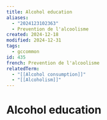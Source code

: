 ```yaml
---
title: Alcohol education
aliases:
  - "2024123102363"
  - Prevention de l'alcoolisme
created: 2024-12-18
modified: 2024-12-31
tags:
  - gccommon
id: 435
french: Prevention de l'alcoolisme
relatedTerm:
  - "[[Alcohol consumption]]"
  - "[[Alcoholism]]"
---
```

# Alcohol education
